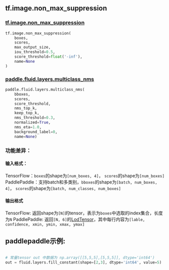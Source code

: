 
## tf.image.non_max_suppression

### [tf.image.non_max_suppression](https://www.tensorflow.org/api_docs/python/tf/image/non_max_suppression)
``` python
tf.image.non_max_suppression(
    boxes,
    scores,
    max_output_size,
    iou_threshold=0.5,
    score_threshold=float('-inf'),
    name=None
)
```

### [paddle.fluid.layers.multiclass_nms](http://paddlepaddle.org/documentation/docs/en/1.3/api/layers.html#permalink-245-multiclass_nms)
``` python
paddle.fluid.layers.multiclass_nms(
    bboxes, 
    scores, 
    score_threshold, 
    nms_top_k, 
    keep_top_k, 
    nms_threshold=0.3, 
    normalized=True, 
    nms_eta=1.0, 
    background_label=0, 
    name=None)
```

### 功能差异：
#### 输入格式：
TensorFlow：`boxes`的shape为`[num_boxes, 4]`， `scores`的shape为`[num_boxes]`  
PaddlePaddle：支持batch和多类别，`bboxes`的shape为`[batch, num_boxes, 4]`， `scores`的shape为`[batch, num_classes, num_boxes]`

#### 输出格式
TensorFlow: 返回shape为`[N]`的tensor，表示为`boxes`中选取的index集合，长度为`N`
PaddlePaddle: 返回`[N, 6]`的[LodTensor](http://paddlepaddle.org/documentation/docs/zh/1.3/api_cn/fluid_cn.html#lodtensor)，其中每行内容为`[lable, confidence, xmin, ymin, xmax, ymax]`

## paddlepaddle示例:
```python

# 常量tensor out 中数据为 np.array([[5,5,5],[5,5,5]], dtype='int64')
out = fluid.layers.fill_constant(shape=[2,3], dtype='int64', value=5)  
